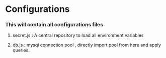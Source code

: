 # Configurations

### This will contain all configurations files

1. secret.js : A central repository to load all environment variables

2. db.js : mysql connection pool , directly import pool from here and apply queries.